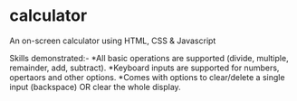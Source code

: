 # calculator
An on-screen calculator using HTML, CSS &amp; Javascript

Skills demonstrated:-
*All basic operations are supported (divide, multiple, remainder, add, subtract).
*Keyboard inputs are supported for numbers, opertaors and other options.
*Comes with options to clear/delete a single input (backspace) OR clear the whole display.